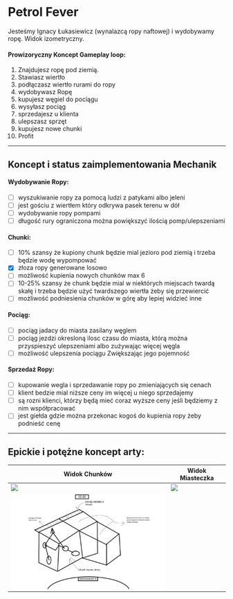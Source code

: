 # Petrol Fever
Jesteśmy Ignacy Łukasiewicz (wynalazcą ropy naftowej) i wydobywamy ropę.
Widok izometryczny.
#### Prowizoryczny Koncept Gameplay loop:
  1. Znajdujesz ropę pod ziemią.
  2. Stawiasz wiertło
  3. podłączasz wiertło rurami do ropy
  4. wydobywasz Ropę
  5. kupujesz węgiel do pociągu 
  6. wysyłasz pociąg
  7. sprzedajesz u klienta
  8. ulepszasz sprzęt
  9. kupujesz nowe chunki
  10. Profit
---

## Koncept i status zaimplementowania Mechanik
#### Wydobywanie Ropy:
- [ ] wyszukiwanie ropy za pomocą ludzi z patykami albo jeleni
- [ ] jest gościu z wiertłem który odkrywa pasek terenu w dół 
- [ ] wydobywanie ropy pompami
- [ ] długość rury ograniczona można powiększyć ilością pomp/ulepszeniami
#### Chunki:
- [ ] 10% szansy że kupiony chunk będzie mial jezioro pod ziemią i trzeba będzie wodę wypompować
- [x] złoza ropy generowane losowo
- [ ] możliwość kupienia nowych chunków max 6
- [ ] 10-25% szansy że chunk będzie mial w niektórych miejscach twardą skałę i trzeba będzie użyć twardszego wiertła żeby się przewiercić 
- [ ] możliwość podniesienia chunków w górę aby lepiej widzieć inne
#### Pociąg:
- [ ] pociąg jadacy do miasta zasilany węglem
- [ ] pociąg jezdzi okresloną ilosc czasu do miasta, którą można przyspieszyć ulepszeniami albo zużywając więcej węgla 
- [ ] możliwość ulepszenia pociągu Zwiększając jego pojemność
#### Sprzedaż Ropy:
- [ ] kupowanie wegla i sprzedawanie ropy po zmieniających się cenach
- [ ] klient bedzie mial niższe ceny im więcej u niego sprzedajemy
- [ ] są rozni klienci, którzy będą mieć coraz wyższe ceny jeśli będziemy z nim współpracować
- [ ] jest giełda gdzie można przekonac kogoś do kupienia ropy żeby podnieść cenę 

---
## Epickie i potężne koncept arty:
| Widok Chunków | Widok Miasteczka |
| --- | ---|
| <img src="https://github.com/KARMELbtw/petrolFever/assets/56600554/49af1abf-66d2-474a-ab66-2f62617d6e12" width=400px></img> | <img src="https://github.com/KARMELbtw/petrolFever/assets/56600554/303bd533-a444-46b7-b717-fc68a623b2e2" width=400px></img>
| <img src="concepts/klockivol.2upgradedsupereditionremastered.png" width=400px></img>

